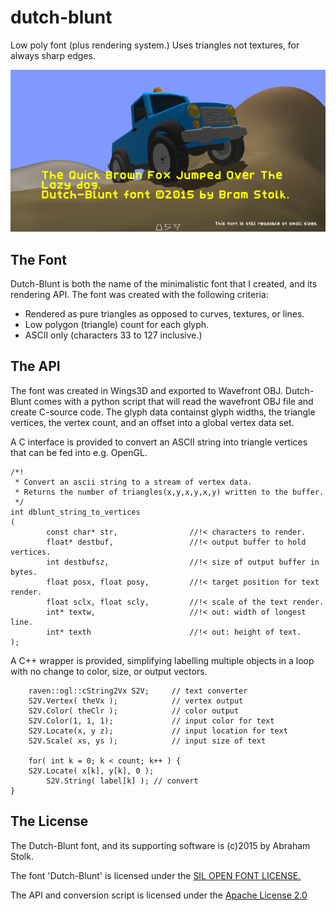 # dutch-blunt
Low poly font (plus rendering system.)
Uses triangles not textures, for always sharp edges.

![Sample use of font](sample/textsample700.png "Sample use of font")

## The Font
Dutch-Blunt is both the name of the minimalistic font that I created, and its rendering API.
The font was created with the following criteria:

* Rendered as pure triangles as opposed to curves, textures, or lines.
* Low polygon (triangle) count for each glyph.
* ASCII only (characters 33 to 127 inclusive.)

## The API
The font was created in Wings3D and exported to Wavefront OBJ.
Dutch-Blunt comes with a python script that will read the wavefront OBJ file and create C-source code.
The glyph data containst glyph widths, the triangle vertices, the vertex count, and an offset into a global vertex data set.

A C interface is provided to convert an ASCII string into triangle vertices that can be fed into e.g. OpenGL.

	/*!
	 * Convert an ascii string to a stream of vertex data.
	 * Returns the number of triangles(x,y,x,y,x,y) written to the buffer.
	 */
	int dblunt_string_to_vertices
	(
	        const char* str,                //!< characters to render.
	        float* destbuf,                 //!< output buffer to hold vertices.
	        int destbufsz,                  //!< size of output buffer in bytes.
	        float posx, float posy,         //!< target position for text render.
	        float sclx, float scly,         //!< scale of the text render.
	        int* textw,                     //!< out: width of longest line.
	        int* texth                      //!< out: height of text.
	);
	
A C++ wrapper is provided, simplifying labelling multiple objects in a loop with no change to color, size, or output vectors.

        raven::ogl::cString2Vx S2V;     // text converter
        S2V.Vertex( theVx );            // vertex output
        S2V.Color( theClr );            // color output
        S2V.Color(1, 1, 1);             // input color for text
        S2V.Locate(x, y z);             // input location for text
        S2V.Scale( xs, ys );            // input size of text

        for( int k = 0; k < count; k++ ) {
	    S2V.Locate( x[k], y[k], 0 );
            S2V.String( label[k] ); // convert
	}


## The License
The Dutch-Blunt font, and its supporting software is (c)2015 by Abraham Stolk.

The font 'Dutch-Blunt' is licensed under the 
[SIL OPEN FONT LICENSE.](http://opensource.org/licenses/OFL-1.1)

The API and conversion script is licensed under the 
[Apache License 2.0](http://opensource.org/licenses/Apache-2.0)

